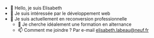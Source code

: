 - 👋 Hello, je suis  Elisabeth
- 👀 Je suis intéressée par le développement web
- 🌱 Je suis actuellement en reconversion professionnelle
  - 💞️ Je cherche idéalement une formation en alternance
  - 📫 Comment me joindre ? Par e-mail elisabeth.labeau@neuf.fr

<!---
zabeth60/zabeth60 is a ✨ special ✨ repository because its `README.md` (this file) appears on your GitHub profile.
You can click the Preview link to take a look at your changes.
--->
